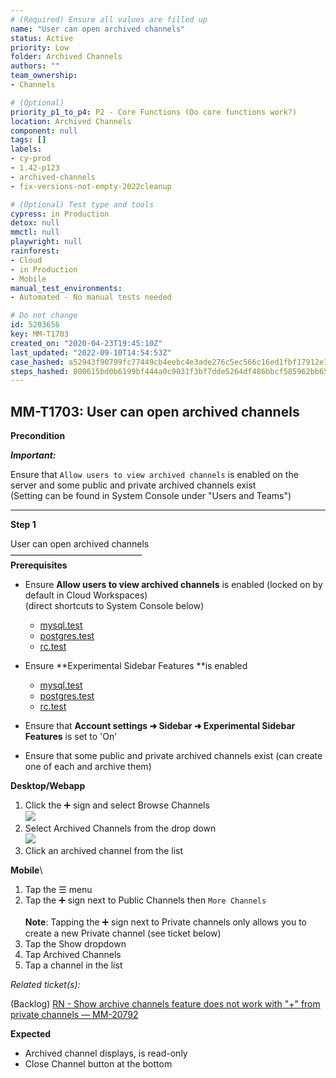 ```yaml
---
# (Required) Ensure all values are filled up
name: "User can open archived channels"
status: Active
priority: Low
folder: Archived Channels
authors: ""
team_ownership: 
- Channels

# (Optional)
priority_p1_to_p4: P2 - Core Functions (Do core functions work?)
location: Archived Channels
component: null
tags: []
labels: 
- cy-prod
- 1.42-p123
- archived-channels
- fix-versions-not-empty-2022cleanup

# (Optional) Test type and tools
cypress: in Production
detox: null
mmctl: null
playwright: null
rainforest: 
- Cloud
- in Production
- Mobile
manual_test_environments: 
- Automated - No manual tests needed

# Do not change
id: 5203656
key: MM-T1703
created_on: "2020-04-23T19:45:10Z"
last_updated: "2022-09-10T14:54:53Z"
case_hashed: a52943f90799fc77449cb4eebc4e3ade276c5ec566c16ed1fbf17912e1a2ee870ff018a9844e110fceac3a27ef3716ab
steps_hashed: 800615bd0b6199bf444a0c9031f3bf7dde5264df486bbcf585962bb653991c751699c56868c91bb6cae43cac8b33c774
---
```


<!-- (Auto-generated) Based on frontmatter's "key" and "name" -->

## MM-T1703: User can open archived channels

**Precondition**

_**Important:**_

Ensure that `Allow users to view archived channels` is enabled on the server and some public and private archived channels exist\
(Setting can be found in System Console under "Users and Teams")

---

**Step 1**

User can open archived channels\
––––––––––––––––––––––––––––––\
**Prerequisites**

- Ensure **Allow users to view archived channels** is enabled (locked on by default in Cloud Workspaces)\
  (direct shortcuts to System Console below)

  - [mysql.test](https://mysql.test/admin_console/site_config/users_and_teams)
  - [postgres.test](https://postgres.test/admin_console/site_config/users_and_teams%60)
  - [rc.test](https://rc.test/admin_console/site_config/users_and_teams)

- Ensure \*\*Experimental Sidebar Features \*\*is enabled

  - [mysql.test](https://mysql.test/https://rc.test/admin_console/experimental/features)
  - [postgres.test](https://postgres.test/https://rc.test/admin_console/experimental/features)
  - [rc.test](https://rc.test/admin_console/experimental/features)

- Ensure that **Account settings ➜ Sidebar ➜ Experimental Sidebar Features** is set to 'On'

- Ensure that some public and private archived channels exist (can create one of each and archive them)

**Desktop/Webapp**

1. Click the ➕ sign and select Browse Channels
   \
   ![](https://smartbear-tm4j-prod-us-west-2-attachment-rich-text.s3.us-west-2.amazonaws.com/embedded-f3277290f945470c4add5d21ef3dc7ca7b74388fc7152bfb6b99ae58c66a95a8-1597362167715-1597362167715.png)
2. Select Archived Channels from the drop down
   \
   ![](https://smartbear-tm4j-prod-us-west-2-attachment-rich-text.s3.us-west-2.amazonaws.com/embedded-f3277290f945470c4add5d21ef3dc7ca7b74388fc7152bfb6b99ae58c66a95a8-1597362307263-1597362307263.png)
3. Click an archived channel from the list

**Mobile**\\

1. Tap the ☰ menu
2. Tap the ➕ sign next to Public Channels then `More Channels`
   \
   \
   **Note**: Tapping the ➕ sign next to Private channels only allows you to create a new Private channel (see ticket below)
3. Tap the Show dropdown
4. Tap Archived Channels
5. Tap a channel in the list

_Related ticket(s):_

(Backlog) [RN - Show archive channels feature does not work with "+" from private channels — MM-20792](https://mattermost.atlassian.net/browse/MM-20792)

**Expected**

- Archived channel displays, is read-only
- Close Channel button at the bottom
